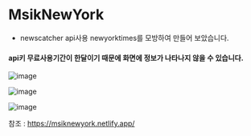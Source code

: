 # MsikNewYork
- newscatcher api사용 newyorktimes를 모방하여 만들어 보았습니다. 

#### api키 무료사용기간이 한달이기 때문에 화면에 정보가 나타나지 않을 수 있습니다.

![image](https://user-images.githubusercontent.com/98815511/161170772-51983f7b-c0fc-4d66-ba7c-4e1f3842d893.png)


![image](https://user-images.githubusercontent.com/98815511/161171185-e6907bef-178e-41e1-89b3-a7d01552f897.png)



![image](https://user-images.githubusercontent.com/98815511/161170944-9d389483-bea7-45e0-888b-75f581091438.png)



참조 : https://msiknewyork.netlify.app/
